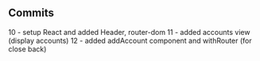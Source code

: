 ## Commits 

10 - setup React and added Header, router-dom
11 - added accounts view (display accounts)
12 - added addAccount component and withRouter (for close back)